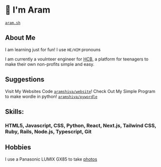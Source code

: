 # 👋 I'm Aram
[```aram.sh```](https://aram.sh)
## About Me
I am learning just for fun!
I use ```HE/HIM``` pronouns

I am currently a voulnteer engineer for [HCB](https://hackclub.com/hcb), a platform for teenagers to make their own non-profits simple and easy.
## Suggestions
Visit My Websites Code [`aramshiva/website`](https://github.com/aramshiva/aramsh)!
Check Out My Simple Program to make wordle in python! [`aramshiva/pywordle`](https://github.com/aramshiva/pywordle)
## Skills:
### HTML5, Javascript, CSS, Python, React, Next.js, Tailwind CSS, Ruby, Rails, Node.js, Typescript, Git
## Hobbies
I use a Panasonic LUMIX GX85 to take [photos](https://www.flickr.com/photos/191297914@N06)
